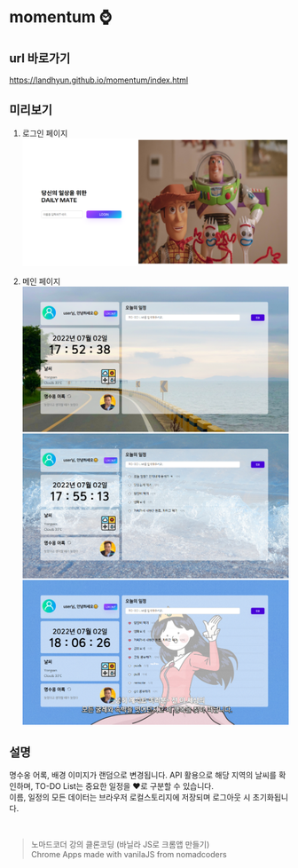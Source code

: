 # momentum ⌚

## url 바로가기
https://landhyun.github.io/momentum/index.html

## 미리보기
1. 로그인 페이지
![미리보기](./index.png)

2. 메인 페이지
![미리보기](./main1.png)
![미리보기](./main2.png)
![미리보기](./main3.png)

## 설명
명수옹 어록, 배경 이미지가 랜덤으로 변경됩니다.
API 활용으로 해당 지역의 날씨를 확인하며, TO-DO List는 중요한 일정을 ❤️로 구분할 수 있습니다.<br>
이름, 일정의 모든 데이터는 브라우저 로컬스토리지에 저장되며 로그아웃 시 초기화됩니다.

<br>
<blockquote>
노마드코더 강의 클론코딩 (바닐라 JS로 크롬앱 만들기)<br>
Chrome Apps made with vanilaJS from nomadcoders
